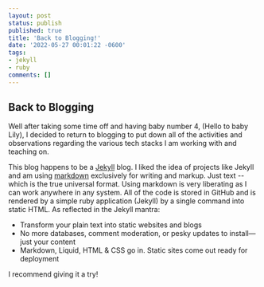 ```yaml
---
layout: post
status: publish
published: true
title: 'Back to Blogging!'
date: '2022-05-27 00:01:22 -0600'
tags: 
- jekyll
- ruby
comments: []
---
```


## Back to Blogging

Well after taking some time off and having baby number 4, (Hello to baby Lily), I decided to return to blogging to put down all of the activities and observations regarding the various tech stacks I am working with and teaching on.

This blog happens to be a [Jekyll](http://jekyllrb.com/ "Jekyll Homepage") blog. I liked the idea of projects like Jekyll and am using [markdown](https://www.markdownguide.org/ "Markdown guide website link") exclusively for writing and markup. Just text -- which is the true universal format. Using markdown is very liberating as I can work anywhere in any system.  All of the code is stored in GitHub and is rendered by a simple ruby application (Jekyll) by a single command into static HTML.  As reflected in the Jekyll mantra:

* Transform your plain text into static websites and blogs
* No more databases, comment moderation, or pesky updates to install—just your content
* Markdown, Liquid, HTML & CSS go in. Static sites come out ready for deployment

I recommend giving it a try!
